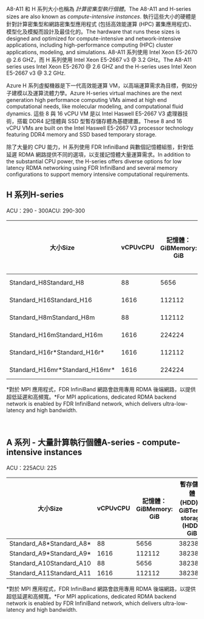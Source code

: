 <!-- A-series - compute-intensive instances, H-series -->

<span data-ttu-id="f577b-101">A8-A11 和 H 系列大小也稱為 *計算密集型執行個體*。</span><span class="sxs-lookup"><span data-stu-id="f577b-101">The A8-A11 and H-series sizes are also known as *compute-intensive instances*.</span></span> <span data-ttu-id="f577b-102">執行這些大小的硬體是針對計算密集型和網路密集型應用程式 (包括高效能運算 (HPC) 叢集應用程式)、模型化及模擬而設計及最佳化的。</span><span class="sxs-lookup"><span data-stu-id="f577b-102">The hardware that runs these sizes is designed and optimized for compute-intensive and network-intensive applications, including high-performance computing (HPC) cluster applications, modeling, and simulations.</span></span> <span data-ttu-id="f577b-103">A8-A11 系列使用 Intel Xeon E5-2670 @ 2.6 GHZ，而 H 系列使用 Intel Xeon E5-2667 v3 @ 3.2 GHz。</span><span class="sxs-lookup"><span data-stu-id="f577b-103">The A8-A11 series uses Intel Xeon E5-2670 @ 2.6 GHZ and the H-series uses Intel Xeon E5-2667 v3 @ 3.2 GHz.</span></span> 

<span data-ttu-id="f577b-104">Azure H 系列虛擬機器是下一代高效能運算 VM，以高端運算需求為目標，例如分子建模以及運算流體力學。</span><span class="sxs-lookup"><span data-stu-id="f577b-104">Azure H-series virtual machines are the next generation high performance computing VMs aimed at high end computational needs, like molecular modeling, and computational fluid dynamics.</span></span> <span data-ttu-id="f577b-105">這些 8 與 16 vCPU VM 是以 Intel Haswell E5-2667 V3 處理器技術，搭載 DDR4 記憶體與 SSD 型暫存儲存體為基礎建置。</span><span class="sxs-lookup"><span data-stu-id="f577b-105">These 8 and 16 vCPU VMs are built on the Intel Haswell E5-2667 V3 processor technology featuring DDR4 memory and SSD based temporary storage.</span></span> 

<span data-ttu-id="f577b-106">除了大量的 CPU 能力，H 系列使用 FDR InfiniBand 與數個記憶體組態，針對低延遲 RDMA 網路提供不同的選項，以支援記憶體大量運算需求。</span><span class="sxs-lookup"><span data-stu-id="f577b-106">In addition to the substantial CPU power, the H-series offers diverse options for low latency RDMA networking using FDR InfiniBand and several memory configurations to support memory intensive computational requirements.</span></span>



## <a name="h-series"></a><span data-ttu-id="f577b-107">H 系列</span><span class="sxs-lookup"><span data-stu-id="f577b-107">H-series</span></span>

<span data-ttu-id="f577b-108">ACU：290 - 300</span><span class="sxs-lookup"><span data-stu-id="f577b-108">ACU: 290-300</span></span>

| <span data-ttu-id="f577b-109">大小</span><span class="sxs-lookup"><span data-stu-id="f577b-109">Size</span></span> | <span data-ttu-id="f577b-110">vCPU</span><span class="sxs-lookup"><span data-stu-id="f577b-110">vCPU</span></span> | <span data-ttu-id="f577b-111">記憶體：GiB</span><span class="sxs-lookup"><span data-stu-id="f577b-111">Memory: GiB</span></span> | <span data-ttu-id="f577b-112">暫存儲存體 (SSD) GiB</span><span class="sxs-lookup"><span data-stu-id="f577b-112">Temp storage (SSD) GiB</span></span> | <span data-ttu-id="f577b-113">最大資料磁碟</span><span class="sxs-lookup"><span data-stu-id="f577b-113">Max data disks</span></span> | <span data-ttu-id="f577b-114">最大磁碟輸送量︰IOPS</span><span class="sxs-lookup"><span data-stu-id="f577b-114">Max disk throughput: IOPS</span></span> | <span data-ttu-id="f577b-115">最大 NIC</span><span class="sxs-lookup"><span data-stu-id="f577b-115">Max NICs</span></span> |
| --- | --- | --- | --- | --- | --- | --- |
| <span data-ttu-id="f577b-116">Standard_H8</span><span class="sxs-lookup"><span data-stu-id="f577b-116">Standard_H8</span></span> |<span data-ttu-id="f577b-117">8</span><span class="sxs-lookup"><span data-stu-id="f577b-117">8</span></span> |<span data-ttu-id="f577b-118">56</span><span class="sxs-lookup"><span data-stu-id="f577b-118">56</span></span> |<span data-ttu-id="f577b-119">1000</span><span class="sxs-lookup"><span data-stu-id="f577b-119">1000</span></span> |<span data-ttu-id="f577b-120">16</span><span class="sxs-lookup"><span data-stu-id="f577b-120">16</span></span> |<span data-ttu-id="f577b-121">16 x 500</span><span class="sxs-lookup"><span data-stu-id="f577b-121">16 x 500</span></span> |<span data-ttu-id="f577b-122">2</span><span class="sxs-lookup"><span data-stu-id="f577b-122">2</span></span>  |
| <span data-ttu-id="f577b-123">Standard_H16</span><span class="sxs-lookup"><span data-stu-id="f577b-123">Standard_H16</span></span> |<span data-ttu-id="f577b-124">16</span><span class="sxs-lookup"><span data-stu-id="f577b-124">16</span></span> |<span data-ttu-id="f577b-125">112</span><span class="sxs-lookup"><span data-stu-id="f577b-125">112</span></span> |<span data-ttu-id="f577b-126">2000</span><span class="sxs-lookup"><span data-stu-id="f577b-126">2000</span></span> |<span data-ttu-id="f577b-127">32</span><span class="sxs-lookup"><span data-stu-id="f577b-127">32</span></span> |<span data-ttu-id="f577b-128">32 x 500</span><span class="sxs-lookup"><span data-stu-id="f577b-128">32 x 500</span></span> |<span data-ttu-id="f577b-129">4</span><span class="sxs-lookup"><span data-stu-id="f577b-129">4</span></span> |
| <span data-ttu-id="f577b-130">Standard_H8m</span><span class="sxs-lookup"><span data-stu-id="f577b-130">Standard_H8m</span></span> |<span data-ttu-id="f577b-131">8</span><span class="sxs-lookup"><span data-stu-id="f577b-131">8</span></span> |<span data-ttu-id="f577b-132">112</span><span class="sxs-lookup"><span data-stu-id="f577b-132">112</span></span> |<span data-ttu-id="f577b-133">1000</span><span class="sxs-lookup"><span data-stu-id="f577b-133">1000</span></span> |<span data-ttu-id="f577b-134">16</span><span class="sxs-lookup"><span data-stu-id="f577b-134">16</span></span> |<span data-ttu-id="f577b-135">16 x 500</span><span class="sxs-lookup"><span data-stu-id="f577b-135">16 x 500</span></span> |<span data-ttu-id="f577b-136">2</span><span class="sxs-lookup"><span data-stu-id="f577b-136">2</span></span>  |
| <span data-ttu-id="f577b-137">Standard_H16m</span><span class="sxs-lookup"><span data-stu-id="f577b-137">Standard_H16m</span></span> |<span data-ttu-id="f577b-138">16</span><span class="sxs-lookup"><span data-stu-id="f577b-138">16</span></span> |<span data-ttu-id="f577b-139">224</span><span class="sxs-lookup"><span data-stu-id="f577b-139">224</span></span> |<span data-ttu-id="f577b-140">2000</span><span class="sxs-lookup"><span data-stu-id="f577b-140">2000</span></span> |<span data-ttu-id="f577b-141">32</span><span class="sxs-lookup"><span data-stu-id="f577b-141">32</span></span> |<span data-ttu-id="f577b-142">32 x 500</span><span class="sxs-lookup"><span data-stu-id="f577b-142">32 x 500</span></span> |<span data-ttu-id="f577b-143">4</span><span class="sxs-lookup"><span data-stu-id="f577b-143">4</span></span>  |
| <span data-ttu-id="f577b-144">Standard_H16r*</span><span class="sxs-lookup"><span data-stu-id="f577b-144">Standard_H16r*</span></span> |<span data-ttu-id="f577b-145">16</span><span class="sxs-lookup"><span data-stu-id="f577b-145">16</span></span> |<span data-ttu-id="f577b-146">112</span><span class="sxs-lookup"><span data-stu-id="f577b-146">112</span></span> |<span data-ttu-id="f577b-147">2000</span><span class="sxs-lookup"><span data-stu-id="f577b-147">2000</span></span> |<span data-ttu-id="f577b-148">32</span><span class="sxs-lookup"><span data-stu-id="f577b-148">32</span></span> |<span data-ttu-id="f577b-149">32 x 500</span><span class="sxs-lookup"><span data-stu-id="f577b-149">32 x 500</span></span> |<span data-ttu-id="f577b-150">4</span><span class="sxs-lookup"><span data-stu-id="f577b-150">4</span></span>  |
| <span data-ttu-id="f577b-151">Standard_H16mr*</span><span class="sxs-lookup"><span data-stu-id="f577b-151">Standard_H16mr*</span></span> |<span data-ttu-id="f577b-152">16</span><span class="sxs-lookup"><span data-stu-id="f577b-152">16</span></span> |<span data-ttu-id="f577b-153">224</span><span class="sxs-lookup"><span data-stu-id="f577b-153">224</span></span> |<span data-ttu-id="f577b-154">2000</span><span class="sxs-lookup"><span data-stu-id="f577b-154">2000</span></span> |<span data-ttu-id="f577b-155">32</span><span class="sxs-lookup"><span data-stu-id="f577b-155">32</span></span> |<span data-ttu-id="f577b-156">32 x 500</span><span class="sxs-lookup"><span data-stu-id="f577b-156">32 x 500</span></span> |<span data-ttu-id="f577b-157">4</span><span class="sxs-lookup"><span data-stu-id="f577b-157">4</span></span> |

<span data-ttu-id="f577b-158">*對於 MPI 應用程式，FDR InfiniBand 網路會啟用專用 RDMA 後端網路，以提供超低延遲和高頻寬。</span><span class="sxs-lookup"><span data-stu-id="f577b-158">*For MPI applications, dedicated RDMA backend network is enabled by FDR InfiniBand network, which delivers ultra-low-latency and high bandwidth.</span></span>

<br>



## <a name="a-series---compute-intensive-instances"></a><span data-ttu-id="f577b-159">A 系列 - 大量計算執行個體</span><span class="sxs-lookup"><span data-stu-id="f577b-159">A-series - compute-intensive instances</span></span>

<span data-ttu-id="f577b-160">ACU：225</span><span class="sxs-lookup"><span data-stu-id="f577b-160">ACU: 225</span></span>

| <span data-ttu-id="f577b-161">大小</span><span class="sxs-lookup"><span data-stu-id="f577b-161">Size</span></span> | <span data-ttu-id="f577b-162">vCPU</span><span class="sxs-lookup"><span data-stu-id="f577b-162">vCPU</span></span> | <span data-ttu-id="f577b-163">記憶體：GiB</span><span class="sxs-lookup"><span data-stu-id="f577b-163">Memory: GiB</span></span> | <span data-ttu-id="f577b-164">暫存儲存體 (HDD)：GiB</span><span class="sxs-lookup"><span data-stu-id="f577b-164">Temp storage (HDD): GiB</span></span> | <span data-ttu-id="f577b-165">最大資料磁碟</span><span class="sxs-lookup"><span data-stu-id="f577b-165">Max data disks</span></span> | <span data-ttu-id="f577b-166">最大資料磁碟輸送量︰IOPS</span><span class="sxs-lookup"><span data-stu-id="f577b-166">Max data disk throughput: IOPS</span></span> | <span data-ttu-id="f577b-167">最大 NIC</span><span class="sxs-lookup"><span data-stu-id="f577b-167">Max NICs</span></span>|
| --- | --- | --- | --- | --- | --- | --- |
| <span data-ttu-id="f577b-168">Standard_A8*</span><span class="sxs-lookup"><span data-stu-id="f577b-168">Standard_A8*</span></span> |<span data-ttu-id="f577b-169">8</span><span class="sxs-lookup"><span data-stu-id="f577b-169">8</span></span> |<span data-ttu-id="f577b-170">56</span><span class="sxs-lookup"><span data-stu-id="f577b-170">56</span></span> |<span data-ttu-id="f577b-171">382</span><span class="sxs-lookup"><span data-stu-id="f577b-171">382</span></span> |<span data-ttu-id="f577b-172">16</span><span class="sxs-lookup"><span data-stu-id="f577b-172">16</span></span> |<span data-ttu-id="f577b-173">16x500</span><span class="sxs-lookup"><span data-stu-id="f577b-173">16x500</span></span> |<span data-ttu-id="f577b-174">2</span><span class="sxs-lookup"><span data-stu-id="f577b-174">2</span></span> |
| <span data-ttu-id="f577b-175">Standard_A9*</span><span class="sxs-lookup"><span data-stu-id="f577b-175">Standard_A9*</span></span> |<span data-ttu-id="f577b-176">16</span><span class="sxs-lookup"><span data-stu-id="f577b-176">16</span></span> |<span data-ttu-id="f577b-177">112</span><span class="sxs-lookup"><span data-stu-id="f577b-177">112</span></span> |<span data-ttu-id="f577b-178">382</span><span class="sxs-lookup"><span data-stu-id="f577b-178">382</span></span> |<span data-ttu-id="f577b-179">16</span><span class="sxs-lookup"><span data-stu-id="f577b-179">16</span></span> |<span data-ttu-id="f577b-180">16x500</span><span class="sxs-lookup"><span data-stu-id="f577b-180">16x500</span></span> |<span data-ttu-id="f577b-181">4</span><span class="sxs-lookup"><span data-stu-id="f577b-181">4</span></span> |
| <span data-ttu-id="f577b-182">Standard_A10</span><span class="sxs-lookup"><span data-stu-id="f577b-182">Standard_A10</span></span> |<span data-ttu-id="f577b-183">8</span><span class="sxs-lookup"><span data-stu-id="f577b-183">8</span></span> |<span data-ttu-id="f577b-184">56</span><span class="sxs-lookup"><span data-stu-id="f577b-184">56</span></span> |<span data-ttu-id="f577b-185">382</span><span class="sxs-lookup"><span data-stu-id="f577b-185">382</span></span> |<span data-ttu-id="f577b-186">16</span><span class="sxs-lookup"><span data-stu-id="f577b-186">16</span></span> |<span data-ttu-id="f577b-187">16x500</span><span class="sxs-lookup"><span data-stu-id="f577b-187">16x500</span></span> |<span data-ttu-id="f577b-188">2</span><span class="sxs-lookup"><span data-stu-id="f577b-188">2</span></span>  |
| <span data-ttu-id="f577b-189">Standard_A11</span><span class="sxs-lookup"><span data-stu-id="f577b-189">Standard_A11</span></span> |<span data-ttu-id="f577b-190">16</span><span class="sxs-lookup"><span data-stu-id="f577b-190">16</span></span> |<span data-ttu-id="f577b-191">112</span><span class="sxs-lookup"><span data-stu-id="f577b-191">112</span></span> |<span data-ttu-id="f577b-192">382</span><span class="sxs-lookup"><span data-stu-id="f577b-192">382</span></span> |<span data-ttu-id="f577b-193">16</span><span class="sxs-lookup"><span data-stu-id="f577b-193">16</span></span> |<span data-ttu-id="f577b-194">16x500</span><span class="sxs-lookup"><span data-stu-id="f577b-194">16x500</span></span> |<span data-ttu-id="f577b-195">4</span><span class="sxs-lookup"><span data-stu-id="f577b-195">4</span></span> |

<span data-ttu-id="f577b-196">*對於 MPI 應用程式，FDR InfiniBand 網路會啟用專用 RDMA 後端網路，以提供超低延遲和高頻寬。</span><span class="sxs-lookup"><span data-stu-id="f577b-196">*For MPI applications, dedicated RDMA backend network is enabled by FDR InfiniBand network, which delivers ultra-low-latency and high bandwidth.</span></span>

<br>



